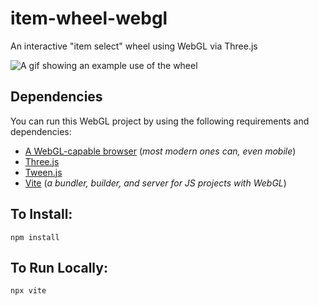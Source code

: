 # item-wheel-webgl
An interactive "item select" wheel using WebGL via Three.js

![A gif showing an example use of the wheel](https://i.imgur.com/NVdLjav.gif)

## Dependencies
You can run this WebGL project by using the following requirements and dependencies:

- <a href="https://caniuse.com/?search=webgl" target="_blank">A WebGL-capable browser</a> (*most modern ones can, even mobile*)
- <a href="https://threejs.org/" target="_blank">Three.js</a>
- <a href="https://github.com/tweenjs/tween.js" target="_blank">Tween.js</a>
- <a href="https://vitejs.dev/" target="_blank">Vite</a> (*a bundler, builder, and server for JS projects with WebGL*)

## To Install:

    npm install

## To Run Locally:

    npx vite
